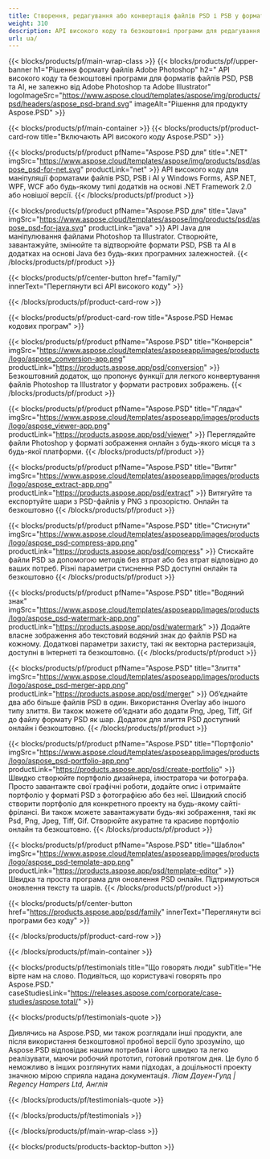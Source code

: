 ```yaml
---
title: Створення, редагування або конвертація файлів PSD і PSB у формати PDF та зображень
weight: 310
description: API високого коду та безкоштовні програми для редагування файлів Photoshop. Можливість оновлювати властивості шару, додавати водяні знаки, обертати масштаб. Перевернути кадрування. Змішування. Перетворення растру.
url: ua/
---
```


{{< blocks/products/pf/main-wrap-class >}}
{{< blocks/products/pf/upper-banner h1="Рішення формату файлів Adobe Photoshop" h2=" API високого коду та безкоштовні програми для форматів файлів PSD, PSB та AI, не залежно від Adobe Photoshop та Adobe Illustrator" logoImageSrc="https://www.aspose.cloud/templates/aspose/img/products/psd/headers/aspose_psd-brand.svg" imageAlt="Рішення для продукту Aspose.PSD" >}}

{{< blocks/products/pf/main-container >}}
{{< blocks/products/pf/product-card-row title="Включають API високого коду Aspose.PSD" >}}

{{< blocks/products/pf/product pfName="Aspose.PSD для" title=".NET" imgSrc="https://www.aspose.cloud/templates/aspose/img/products/psd/aspose_psd-for-net.svg" productLink="net" >}}
API високого коду для маніпуляції форматами файлів PSD, PSB і AI у Windows Forms, ASP.NET, WPF, WCF або будь-якому типі додатків на основі .NET Framework 2.0 або новішої версії.
{{< /blocks/products/pf/product >}}

{{< blocks/products/pf/product pfName="Aspose.PSD для" title="Java" imgSrc="https://www.aspose.cloud/templates/aspose/img/products/psd/aspose_psd-for-java.svg" productLink="java" >}}
API Java для маніпулювання файлами Photoshop та Illustrator. Створюйте, завантажуйте, змінюйте та відтворюйте формати PSD, PSB та AI в додатках на основі Java без будь-яких програмних залежностей.
{{< /blocks/products/pf/product >}}

{{< blocks/products/pf/center-button href="family/" innerText="Переглянути всі API високого коду" >}}

{{< /blocks/products/pf/product-card-row >}}

{{< blocks/products/pf/product-card-row title="Aspose.PSD Немає кодових програм" >}}

{{< blocks/products/pf/product pfName="Aspose.PSD" title="Конверсія" imgSrc="https://www.aspose.cloud/templates/asposeapp/images/products/logo/aspose_conversion-app.png" productLink="https://products.aspose.app/psd/conversion" >}}
Безкоштовний додаток, що пропонує функції для легкого конвертування файлів Photoshop та Illustrator у формати растрових зображень.
{{< /blocks/products/pf/product >}}

{{< blocks/products/pf/product pfName="Aspose.PSD" title="Глядач" imgSrc="https://www.aspose.cloud/templates/asposeapp/images/products/logo/aspose_viewer-app.png" productLink="https://products.aspose.app/psd/viewer" >}}
Переглядайте файли Photoshop у форматі зображення онлайн з будь-якого місця та з будь-якої платформи.
{{< /blocks/products/pf/product >}}

{{< blocks/products/pf/product pfName="Aspose.PSD" title="Витяг" imgSrc="https://www.aspose.cloud/templates/asposeapp/images/products/logo/aspose_extract-app.png" productLink="https://products.aspose.app/psd/extract" >}}
Витягуйте та експортуйте шари з PSD-файлів у PNG з прозорістю. Онлайн та безкоштовно
{{< /blocks/products/pf/product >}}

{{< blocks/products/pf/product pfName="Aspose.PSD" title="Стиснути" imgSrc="https://www.aspose.cloud/templates/asposeapp/images/products/logo/aspose_psd-compress-app.png" productLink="https://products.aspose.app/psd/compress" >}}
Стискайте файли PSD за допомогою методів без втрат або без втрат відповідно до ваших потреб. Різні параметри стиснення PSD доступні онлайн та безкоштовно
{{< /blocks/products/pf/product >}}

{{< blocks/products/pf/product pfName="Aspose.PSD" title="Водяний знак" imgSrc="https://www.aspose.cloud/templates/asposeapp/images/products/logo/aspose_psd-watermark-app.png" productLink="https://products.aspose.app/psd/watermark" >}}
Додайте власне зображення або текстовий водяний знак до файлів PSD на кожному. Додаткові параметри захисту, такі як векторна растеризація, доступні в Інтернеті та безкоштовно.
{{< /blocks/products/pf/product >}}

{{< blocks/products/pf/product pfName="Aspose.PSD" title="Злиття" imgSrc="https://www.aspose.cloud/templates/asposeapp/images/products/logo/aspose_psd-merger-app.png" productLink="https://products.aspose.app/psd/merger" >}}
Об’єднайте два або більше файлів PSD в один. Використання Overlay або іншого типу злиття. Ви також можете об’єднати або додати Png, Jpeg, Tiff, Gif до файлу формату PSD як шар. Додаток для злиття PSD доступний онлайн і безкоштовно.
{{< /blocks/products/pf/product >}}

{{< blocks/products/pf/product pfName="Aspose.PSD" title="Портфоліо" imgSrc="https://www.aspose.cloud/templates/asposeapp/images/products/logo/aspose_psd-portfolio-app.png" productLink="https://products.aspose.app/psd/create-portfolio" >}}
Швидко створюйте портфоліо дизайнера, ілюстратора чи фотографа. Просто завантажте свої графічні роботи, додайте опис і отримайте портфоліо у форматі PSD з фотографією або без неї. Швидкий спосіб створити портфоліо для конкретного проекту на будь-якому сайті-фрілансі. Ви також можете завантажувати будь-які зображення, такі як Psd, Png, Jpeg, Tiff, Gif. Створюйте акуратне та красиве портфоліо онлайн та безкоштовно.
{{< /blocks/products/pf/product >}}

{{< blocks/products/pf/product pfName="Aspose.PSD" title="Шаблон" imgSrc="https://www.aspose.cloud/templates/asposeapp/images/products/logo/aspose_psd-template-app.png" productLink="https://products.aspose.app/psd/template-editor" >}}
Швидка та проста програма для оновлення PSD онлайн. Підтримуються оновлення тексту та шарів.
{{< /blocks/products/pf/product >}}

{{< blocks/products/pf/center-button href="https://products.aspose.app/psd/family" innerText="Переглянути всі програми без коду" >}}

{{< /blocks/products/pf/product-card-row >}}

{{< /blocks/products/pf/main-container >}}

{{< blocks/products/pf/testimonials title="Що говорять люди" subTitle="Не вірте нам на слово. Подивіться, що користувачі говорять про Aspose.PSD." caseStudiesLink="https://releases.aspose.com/corporate/case-studies/aspose.total/" >}}

{{< blocks/products/pf/testimonials-quote >}}
<p class="first">
 Дивлячись на Aspose.PSD, ми також розглядали інші продукти, але після використання безкоштовної пробної версії було зрозуміло, що Aspose.PSD відповідає нашим потребам і його швидко та легко реалізувати, маючи робочий прототип, готовий протягом дня. Це було б неможливо в інших розглянутих нами підходах, а доцільності проекту значною мірою сприяла надана документація.
 <em>
  Ліам Дауен-Гулд | Regency Hampers Ltd, Англія
 </em>
</p>

{{< /blocks/products/pf/testimonials-quote >}}

{{< /blocks/products/pf/testimonials >}}

{{< /blocks/products/pf/main-wrap-class >}}

{{< blocks/products/products-backtop-button >}}
